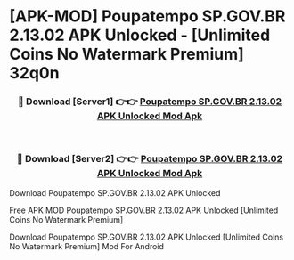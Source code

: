 # [APK-MOD] Poupatempo SP.GOV.BR 2.13.02 APK Unlocked - [Unlimited Coins No Watermark Premium] 32q0n



<div align="center">
<h3>🔴 Download [Server1] 👉👉 <a href="https://momento.my/?title=Poupatempo_SP.GOV.BR_2.13.02_APK_Unlocked">Poupatempo SP.GOV.BR 2.13.02 APK Unlocked Mod Apk</a></h3><br>

<h3>🔴 Download [Server2] 👉👉 <a href="https://momento.my/?title=Poupatempo_SP.GOV.BR_2.13.02_APK_Unlocked">Poupatempo SP.GOV.BR 2.13.02 APK Unlocked Mod Apk</a></h3>
</div>



Download Poupatempo SP.GOV.BR 2.13.02 APK Unlocked 

Free APK MOD Poupatempo SP.GOV.BR 2.13.02 APK Unlocked [Unlimited Coins No Watermark Premium]

Download Poupatempo SP.GOV.BR 2.13.02 APK Unlocked [Unlimited Coins No Watermark Premium] Mod For Android
